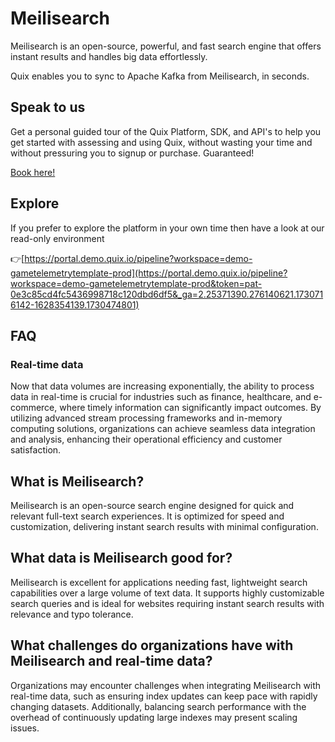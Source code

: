 <!-- START MARKDOWN -->
<!--[tech-name]-->
# Meilisearch

<!--[blurb-about-tech]-->
Meilisearch is an open-source, powerful, and fast search engine that offers instant results and handles big data effortlessly.

Quix enables you to sync to Apache Kafka <span id="to_or_from">from</span> <span id="techname">Meilisearch</span>, in seconds.

## Speak to us

Get a personal guided tour of the Quix Platform, SDK, and API's to help you get started with assessing and using Quix, without wasting your time and without pressuring you to signup or purchase. Guaranteed!

[Book here!](https://share.hsforms.com/1iW0TmZzKQMChk0lxd_tGiw4yjw2?__hstc=175542013.19c333c2ae8002be5fbc6a17a447e442.1730474801833.1730474801833.1730716142494.2&__hssc=175542013.2.1730716142494&__hsfp=3927774151)

## Explore

If you prefer to explore the platform in your own time then have a look at our read-only environment

👉[https://portal.demo.quix.io/pipeline?workspace=demo-gametelemetrytemplate-prod](https://portal.demo.quix.io/pipeline?workspace=demo-gametelemetrytemplate-prod&token=pat-0e3c85cd4fc5436998718c120dbd6df5&_ga=2.25371390.276140621.1730716142-1628354139.1730474801)

## FAQ

### Real-time data

Now that data volumes are increasing exponentially, the ability to process data in real-time is crucial for industries such as finance, healthcare, and e-commerce, where timely information can significantly impact outcomes. By utilizing advanced stream processing frameworks and in-memory computing solutions, organizations can achieve seamless data integration and analysis, enhancing their operational efficiency and customer satisfaction.

## What is <span id="techname">Meilisearch</span>?

<!--[tech-seo-text]-->
Meilisearch is an open-source search engine designed for quick and relevant full-text search experiences. It is optimized for speed and customization, delivering instant search results with minimal configuration.

## What data is <span id="techname">Meilisearch</span> good for?

<!--[tech-data-seo-text]-->
Meilisearch is excellent for applications needing fast, lightweight search capabilities over a large volume of text data. It supports highly customizable search queries and is ideal for websites requiring instant search results with relevance and typo tolerance.

## What challenges do organizations have with <span id="techname">Meilisearch</span> and real-time data?

<!--[tech-challenges-seo-text]-->
Organizations may encounter challenges when integrating Meilisearch with real-time data, such as ensuring index updates can keep pace with rapidly changing datasets. Additionally, balancing search performance with the overhead of continuously updating large indexes may present scaling issues.
<!-- END MARKDOWN -->